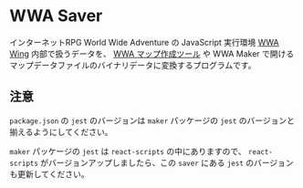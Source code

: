 WWA Saver
===
インターネットRPG World Wide Adventure の JavaScript 実行環境 [WWA Wing](https://wwawing.com/) 内部で扱うデータを、 [WWA マップ作成ツール](https://wwajp.com/making.html) や WWA Maker で開けるマップデータファイルのバイナリデータに変換するプログラムです。

## 注意
`package.json` の `jest` のバージョンは `maker` パッケージの `jest` のバージョンと揃えるようにしてください。

`maker` パッケージの `jest` は `react-scripts` の中にありますので、 `react-scripts` がバージョンアップしましたら、この `saver` にある `jest` のバージョンも更新してください。

